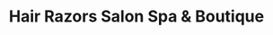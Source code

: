 ---
title: "Hair Razors Salon Spa & Boutique"
url: /schenectady/hair-razors-salon-spa-and-boutique/
shop: hairdresser
---